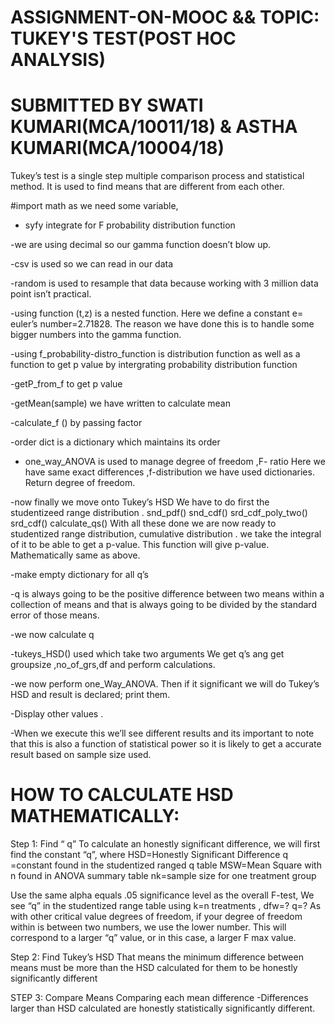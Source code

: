 # ASSIGNMENT-ON-MOOC && TOPIC: TUKEY'S TEST(POST HOC ANALYSIS)
# SUBMITTED BY SWATI KUMARI(MCA/10011/18) & ASTHA KUMARI(MCA/10004/18)

Tukey’s test is a single step multiple comparison process and statistical method. 
It is used to find means that are different from each other.

#import math as we need some variable,
- syfy integrate for F probability distribution function

-we are using decimal so our gamma function doesn’t blow up.

-csv is used so we can read in our data

-random is used to resample that data because working with 3 million data point isn’t practical.

-using function (t,z)  is a nested function. Here we define a constant e= euler’s number=2.71828. The reason we have done this is to handle some bigger numbers into the gamma function.

-using f_probability-distro_function is distribution function as well as a function to get p value by intergrating probability distribution function

-getP_from_f to get p value 

-getMean(sample) we have written to calculate mean 

-calculate_f () by passing factor

-order dict is a dictionary which maintains its order

- one_way_ANOVA is used to manage degree of freedom ,F- ratio
Here we have same exact differences ,f-distribution we have used dictionaries.
Return degree of freedom.

-now finally we move onto Tukey’s HSD
We have to do first the studentizeed range distribution . 
  snd_pdf()
  snd_cdf()
  srd_cdf_poly_two()
  srd_cdf()
  calculate_qs()
With all these done we are now ready to studentized range distribution, cumulative distribution . we take the integral of it to be able to get a p-value. This function will give p-value.
Mathematically same as above.

-make empty dictionary for all q’s 

-q is always going to be the positive difference between two means within a collection of means and that is always going to be divided by the standard error of those means.

-we now calculate q 

-tukeys_HSD() used which take two arguments 
We get q’s ang get groupsize ,no_of_grs,df
and perform calculations.

-we now perform one_Way_ANOVA.
Then if it significant we will do Tukey’s HSD  and result is declared; print them.

-Display other values .

-When we execute this we’ll see different results and its important to note that this is also a function of statistical power so it is likely to get a accurate result based on sample size used.

# HOW TO CALCULATE HSD MATHEMATICALLY:

Step 1: Find “ q”
To calculate an honestly significant difference, we will first find the constant “q”, 
     where HSD=Honestly Significant Difference
                  q =constant found in the studentized ranged q table
                    MSW=Mean Square with n found in ANOVA summary table
                    nk=sample size for one treatment group

Use the same alpha equals .05 significance level as the overall F-test,
We see “q” in the studentized range table using k=n treatments ,
dfw=?
q=?
As with other critical value degrees of freedom, if your degree of freedom within is between two numbers, 
we use the lower number. This will correspond to a larger “q” value, or in this case, a larger F max value. 

Step 2: Find Tukey’s HSD
     That means the minimum difference between means must be more than the HSD calculated for them to be honestly significantly different

STEP 3: Compare Means
Comparing each mean difference
-Differences larger than HSD calculated are honestly statistically significantly different.






	    
	
	
	


